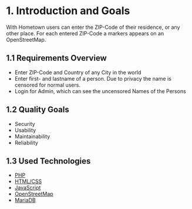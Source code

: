 # 1. Introduction and Goals

With Hometown users can enter the ZIP-Code of their residence, or any other place. For each entered ZIP-Code a markers
appears on an OpenStreetMap.

## 1.1 Requirements Overview

- Enter ZIP-Code and Country of any City in the world
- Enter first- and lastname of a person. Due to privacy the name is censored for normal users.
- Login for Admin, which can see the uncensored Names of the Persons

## 1.2 Quality Goals

- Security
- Usability
- Maintainability
- Reliability

## 1.3 Used Technologies

- [PHP](https://www.php.net/manual/en/intro-whatis.php)
- [HTML/CSS](https://developer.mozilla.org/en-US/docs/Web/html)
- [JavaScript](https://developer.mozilla.org/en-US/docs/Web/JavaScript)
- [OpenStreetMap](https://openstreetmap.org)
- [MariaDB](https://mariadb.org/)